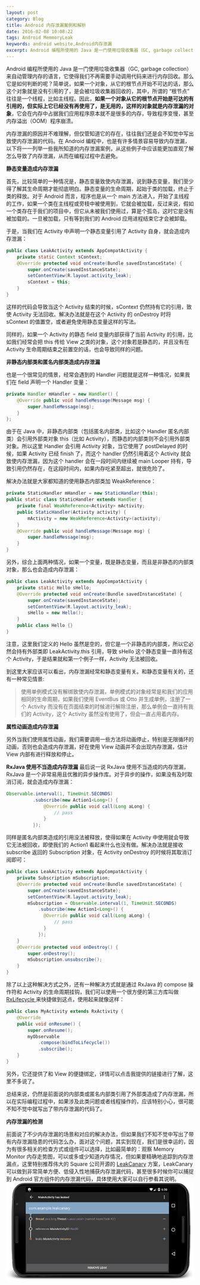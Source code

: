 ```yaml
---
layout: post
category: Blog
title: Android 内存泄漏案例和解析
date: 2016-02-08 10:08:22
tags: Android MemmoryLeak
keywords: android website,Android内存泄漏
excerpt: Android 编程所使用的 Java 是一门使用垃圾收集器（GC, garbage collection）来自动管理内存的语言，它使得我们不再需要手动调用代码来进行内存回收。那么它是如何判断的呢？
---
```

Android 编程所使用的 Java 是一门使用垃圾收集器（GC, garbage collection）来自动管理内存的语言，它使得我们不再需要手动调用代码来进行内存回收。那么它是如何判断的呢？简单说，如果一个对象，从它的根节点开始不可达的话，那么这个对象就是没有引用的了，是会被垃圾收集器回收的，其中，所谓的 “根节点” 往往是一个线程，比如主线程。因此，**如果一个对象从它的根节点开始是可达的有引用的，但实际上它已经没有再使用了，是无用的，这样的对象就是内存泄漏的对象**，它会在内存中占据我们应用程序原本就不是很多的内存，导致程序变慢，甚至内存溢出（OOM）程序崩溃。

内存泄漏的原因并不难理解，但仅管知道它的存在，往往我们还是会不知觉中写出致使内存泄漏的代码。在 Android 编程中，也是有许多情景容易导致内存泄漏，以下将一一列举一些我所知道的内存泄漏案例，从这些例子中应该能更加直观了解怎么导致了内存泄漏，从而在编程过程中去避免。

**静态变量造成内存泄漏**

首先，比较简单的一种情况是，静态变量致使内存泄漏，说到静态变量，我们至少得了解其生命周期才能彻底明白。静态变量的生命周期，起始于类的加载，终止于类的释放。对于 Android 而言，程序也是从一个 main 方法进入，开始了主线程的工作，如果一个类在主线程或旁枝中被使用到，它就会被加载，反过来说，假如一个类存在于我们的项目中，但它从未被我们使用过，算是个孤岛，这时它是没有被加载的。一旦被加载，只有等到我们的 Android 应用进程结束它才会被卸载。

于是，当我们在 Activity 中声明一个静态变量引用了 Activity 自身，就会造成内存泄漏：

```java
public class LeakActivity extends AppCompatActivity {
    private static Context sContext;
    @Override protected void onCreate(Bundle savedInstanceState) {
        super.onCreate(savedInstanceState);
        setContentView(R.layout.activity_leak);
        sContext = this;
    }
}
```

这样的代码会导致当这个 Activity 结束的时候，sContext 仍然持有它的引用，致使 Activity 无法回收。解决办法就是在这个 Activity 的 onDestroy 时将 sContext 的值置空，或者避免使用静态变量这样的写法。

同样的，如果一个 Activity 的静态 field 变量内部获得了当前 Activity 的引用，比如我们经常会把 this 传给 View 之类的对象，这个对象若是静态的，并且没有在 Activity 生命周期结束之前置空的话，也会导致同样的问题。

**非静态内部类和匿名内部类造成内存泄漏**

也是一个很常见的情景，经常会遇到的 Handler 问题就是这样一种情况，如果我们在 field 声明一个 Handler 变量：

```java
private Handler mHandler = new Handler() {
    @Override public void handleMessage(Message msg) {
        super.handleMessage(msg);
    }
};
```
由于在 Java 中，非静态内部类（包括匿名内部类，比如这个 Handler 匿名内部类）会引用外部类对象 this（比如 Activity），而静态的内部类则不会引用外部类对象。所以这里 Handler 会引用 Activity 对象，当它使用了 postDelayed 的时候，如果 Activity 已经 finish 了，而这个 handler 仍然引用着这个 Activity 就会致使内存泄漏，因为这个 handler 会在一段时间内继续被 main Looper 持有，导致引用仍然存在，在这段时间内，如果内存吃紧至超出，就很危险了。

解决办法就是大家都知道的使用静态内部类加 WeakReference：

```java
private StaticHandler mHandler = new StaticHandler(this);
public static class StaticHandler extends Handler {
    private final WeakReference<Activity> mActivity;
    public StaticHandler(Activity activity) {
        mActivity = new WeakReference<Activity>(activity);
    }
    @Override public void handleMessage(Message msg) {
        super.handleMessage(msg);
    }
}
```
另外，综合上面两种情况，如果一个变量，既是静态变量，而且是非静态的内部类对象，那么也会造成内存泄漏：

```java
public class LeakActivity extends AppCompatActivity {
    private static Hello sHello;
    @Override protected void onCreate(Bundle savedInstanceState) {
        super.onCreate(savedInstanceState);
        setContentView(R.layout.activity_leak);
        sHello = new Hello();
    }
    public class Hello {}
}
```

注意，这里我们定义的 Hello 虽然是空的，但它是一个非静态的内部类，所以它必然会持有外部类即 LeakActivity.this 引用，导致 sHello 这个静态变量一直持有这个 Activity，于是结果就和第一个例子一样，Activity 无法被回收。

到这里大家应该可以看出，内存泄漏经常和静态变量有关。和静态变量有关的，还有一种常见情景:
>使用单例模式没有解绑致使内存泄漏，单例模式的对象经常是和我们的应用相同的生命周期，如果我们使用 EventBus 或 Otto 并生成单例，注册了一个 Activity 而没有在页面结束的时候进行解除注册，那么单例会一直持有我们的 Activity，这个 Activity 虽然没有使用了，但会一直占用着内存。

**属性动画造成内存泄漏**

另外当我们使用属性动画，我们需要调用一些方法将动画停止，特别是无限循环的动画，否则也会造成内存泄漏，好在使用 View 动画并不会出现内存泄漏，估计 View 内部有进行释放和停止。

**RxJava 使用不当造成内存泄漏**
最后说一说 RxJava 使用不当造成的内存泄漏，RxJava 是一个非常易用且优雅的异步操作库。对于异步的操作，如果没有及时取消订阅，就会造成内存泄漏：

```java
Observable.interval(1, TimeUnit.SECONDS)
          .subscribe(new Action1<Long>() {
              @Override public void call(Long aLong) {
                  // pass
              }
          });
```
同样是匿名内部类造成的引用没法被释放，使得如果在 Activity 中使用就会导致它无法被回收，即使我们的 Action1 看起来什么也没有做。解决办法就是接收 subscribe 返回的 Subscription 对象，在 Activity onDestroy 的时候将其取消订阅即可：

```java
public class LeakActivity extends AppCompatActivity {
    private Subscription mSubscription;
    @Override protected void onCreate(Bundle savedInstanceState) {
        super.onCreate(savedInstanceState);
        setContentView(R.layout.activity_leak);
        mSubscription = Observable.interval(1, TimeUnit.SECONDS)
            .subscribe(new Action1<Long>() {
              @Override public void call(Long aLong) {
                  // pass
              }
            });
    }
    @Override protected void onDestroy() {
        super.onDestroy();
        mSubscription.unsubscribe();
    }
}
```
除了以上这种解决方式之外，还有一种解决方式就是通过 RxJava 的 compose 操作符和 Activity 的生命周期挂钩，我们可以使用一个很方便的第三方库叫做 [RxLifecycle ](https://github.com/trello/RxLifecycle)来快捷做到这点，使用起来就像这样：

```java
public class MyActivity extends RxActivity {
    @Override
    public void onResume() {
        super.onResume();
        myObservable
            .compose(bindToLifecycle())
            .subscribe();
    }
}
```

另外，它还提供了和 View 的便捷绑定，详情可以点击我提供的链接进行了解，这里不多说了。

总结来说，仍然是前面说的内部类或匿名内部类引用了外部类造成了内存泄漏，所以在实际编程过程中，如果涉及此类问题或者线程操作的，应该特别小心，很可能不知不觉中就写出了带内存泄漏的代码了。

**内存泄漏的检测**

前面说了不少内存泄漏的场景和对应的解决办法，但如果我们不知不觉中写出了带有内存泄漏隐患的代码怎么办，面对这个问题，其实到现在，我们是很幸运的，因为有很多相关的检查方式或组件可以选择，比如最简单的：观察 Memory Monitor 内存走势图，可以或多或少知道内存情况，但如果要精确地追踪到内存泄漏点，这里特别推荐伟大的 Square 公司开源的 [LeakCanary](https://github.com/square/leakcanary) 方案，LeakCanary 可以做到非常简单方便、低侵入性地捕获内存泄漏代码，甚至很多时候你可以捕捉到 Android 官方组件的内存泄漏代码，具体使用大家可以自行参看其说明。
![LeakCanary ](https://github.com/square/leakcanary/raw/master/assets/screenshot.png)
